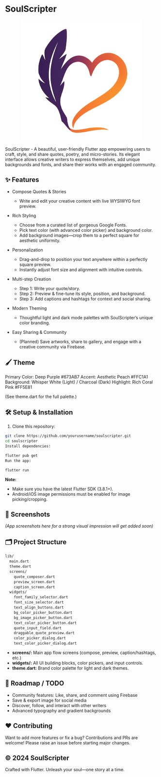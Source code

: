 # SoulScripter

<p align="center">
  <img src="assets/images/logo.png?raw=true" alt="SoulScripter Logo" height="400"/>
</p>

SoulScripter - A beautiful, user-friendly Flutter app empowering users to craft, style, and share quotes, poetry, and micro-stories. Its elegant interface allows creative writers to express themselves, add unique backgrounds and fonts, and share their works with an engaged community.

## ✨ Features
- Compose Quotes & Stories
    - Write and edit your creative content with live WYSIWYG font preview.

- Rich Styling
    - Choose from a curated list of gorgeous Google Fonts.
    - Pick text color (with advanced color picker) and background color.
    - Add background images—crop them to a perfect square for aesthetic uniformity.

- Personalization
    - Drag-and-drop to position your text anywhere within a perfectly square preview.
    - Instantly adjust font size and alignment with intuitive controls.

- Multi-step Creation
    - Step 1: Write your quote/story.
    - Step 2: Preview & fine-tune its style, position, and background.
    - Step 3: Add captions and hashtags for context and social sharing.

- Modern Theming
    - Thoughtful light and dark mode palettes with SoulScripter’s unique color branding.

- Easy Sharing & Community
    - (Planned) Save artworks, share to gallery, and engage with a creative community via Firebase.

## 🖌️ Theme
Primary Color: Deep Purple #673AB7
Accent: Aesthetic Peach #FFC1A1
Background: Whisper White (Light) / Charcoal (Dark)
Highlight: Rich Coral Pink #FF5E81

(See theme.dart for the full palette.)

## 🛠 Setup & Installation
1. Clone this repository:

```bash
git clone https://github.com/yourusername/soulscripter.git
cd soulscripter
Install dependencies:
```
```bash
flutter pub get
Run the app:
```
```bash
flutter run
```

**Note:**
- Make sure you have the latest Flutter SDK (3.8.1+).
- Android/iOS image permissions must be enabled for image picking/cropping.

## 📸 Screenshots
*(App screenshots here for a strong visual impression will get added soon)*

## 🗂️ Project Structure
```bash
lib/
  main.dart
  theme.dart
  screens/
    quote_composer.dart
    preview_screen.dart
    caption_screen.dart
  widgets/
    font_family_selector.dart
    font_size_selector.dart
    text_align_buttons.dart
    bg_color_picker_button.dart
    bg_image_picker_button.dart
    text_color_picker_button.dart
    quote_input_field.dart
    draggable_quote_preview.dart
    color_picker_dialog.dart
    text_color_picker_dialog.dart
```
- **screens/:** Main app flow screens (compose, preview, caption/hashtags, etc.)
- **widgets/:** All UI building blocks, color pickers, and input controls.
- **theme.dart:** Brand color palette for light and dark themes.

## 🚀 Roadmap / TODO
-  Community features: Like, share, and comment using Firebase
-  Save & export image for social media
-  Discover, follow, and interact with other writers
-  Advanced typography and gradient backgrounds

## ❤️ Contributing
Want to add more features or fix a bug?
Contributions and PRs are welcome! Please raise an issue before starting major changes.

## © 2024 SoulScripter
Crafted with Flutter.
Unleash your soul—one story at a time.

